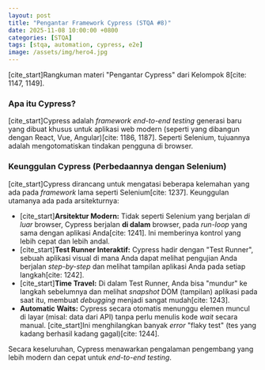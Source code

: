 ```yaml
---
layout: post
title: "Pengantar Framework Cypress (STQA #8)"
date: 2025-11-08 10:00:00 +0800
categories: [STQA]
tags: [stqa, automation, cypress, e2e]
image: /assets/img/hero4.jpg
---
```


[cite_start]Rangkuman materi "Pengantar Cypress" dari Kelompok 8[cite: 1147, 1149].

### Apa itu Cypress?

[cite_start]Cypress adalah *framework end-to-end testing* generasi baru yang dibuat khusus untuk aplikasi web modern (seperti yang dibangun dengan React, Vue, Angular)[cite: 1186, 1187]. Seperti Selenium, tujuannya adalah mengotomatiskan tindakan pengguna di browser.

### Keunggulan Cypress (Perbedaannya dengan Selenium)

[cite_start]Cypress dirancang untuk mengatasi beberapa kelemahan yang ada pada *framework* lama seperti Selenium[cite: 1237]. Keunggulan utamanya ada pada arsitekturnya:

* [cite_start]**Arsitektur Modern:** Tidak seperti Selenium yang berjalan *di luar* browser, Cypress berjalan **di dalam** browser, pada *run-loop* yang sama dengan aplikasi Anda[cite: 1241]. Ini memberinya kontrol yang lebih cepat dan lebih andal.
* [cite_start]**Test Runner Interaktif:** Cypress hadir dengan "Test Runner", sebuah aplikasi visual di mana Anda dapat melihat pengujian Anda berjalan *step-by-step* dan melihat tampilan aplikasi Anda pada setiap langkah[cite: 1242].
* [cite_start]**Time Travel:** Di dalam Test Runner, Anda bisa "mundur" ke langkah sebelumnya dan melihat *snapshot* DOM (tampilan) aplikasi pada saat itu, membuat *debugging* menjadi sangat mudah[cite: 1243].
* **Automatic Waits:** Cypress secara otomatis menunggu elemen muncul di layar (misal: data dari API) tanpa perlu menulis kode *wait* secara manual. [cite_start]Ini menghilangkan banyak *error* "flaky test" (tes yang kadang berhasil kadang gagal)[cite: 1244].

Secara keseluruhan, Cypress menawarkan pengalaman pengembang yang lebih modern dan cepat untuk *end-to-end testing*.
